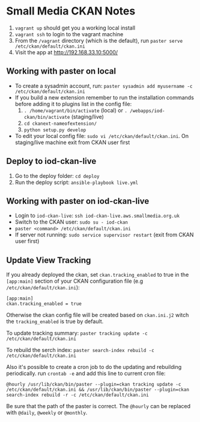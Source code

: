 
# Small Media CKAN Notes


1. `vagrant up` should get you a working local install
2. `vagrant ssh` to login to the vagrant machine
3. From the `/vagrant` directory (which is the default), run `paster serve /etc/ckan/default/ckan.ini`
4. Visit the app at http://192.168.33.10:5000/

## Working with paster on local

* To create a sysadmin account, run: `paster sysadmin add myusername -c /etc/ckan/default/ckan.ini`
* If you build a new extension remember to run the installation commands before adding it to plugins list in the config file:
  1. `. /home/vagrant/bin/activate` (local) or `. /webapps/iod-ckan/bin/activate` (staging/live)
  2. `cd ckanext-nameofextension/`
  3. `python setup.py develop`
* To edit your local config file: `sudo vi /etc/ckan/default/ckan.ini`. On staging/live machine exit from CKAN user first

## Deploy to iod-ckan-live

1. Go to the deploy folder: `cd deploy`
2. Run the deploy script: `ansible-playbook live.yml`

## Working with paster on iod-ckan-live

* Login to `iod-ckan-live`:  `ssh iod-ckan-live.aws.smallmedia.org.uk`
* Switch to the CKAN user: `sudo su - iod-ckan`
* `paster <command> /etc/ckan/default/ckan.ini`
* If server not running: `sudo service supervisor restart` (exit from CKAN user first)

## Update View Tracking

If you already deployed the ckan, set `ckan.tracking_enabled` to true in the `[app:main]` section of your CKAN configuration file (e.g `/etc/ckan/default/ckan.ini`):
```
[app:main]
ckan.tracking_enabled = true
```
Otherwise the ckan config file will be created based on `ckan.ini.j2` witch the `tracking_enabled` is true by default.

To update tracking summary: `paster tracking update -c /etc/ckan/default/ckan.ini`

To rebuild the serch index: `paster search-index rebuild -c /etc/ckan/default/ckan.ini`

Also it's possible to create a cron job to do the updating and rebuilding periodically. run `crontab -e` and add this line to current cron file:
```
@hourly /usr/lib/ckan/bin/paster --plugin=ckan tracking update -c /etc/ckan/default/ckan.ini && /usr/lib/ckan/bin/paster --plugin=ckan search-index rebuild -r -c /etc/ckan/default/ckan.ini
```
Be sure that the path of the paster is correct.
The `@hourly` can be replaced with `@daily`, `@weekly` or `@monthly`.

